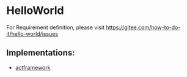 # HelloWorld

For Requirement definition, please visit https://gitee.com/how-to-do-it/hello-world/issues

## Implementations:

* [actframework](/how-to-do-it-in-act/hello-world)

